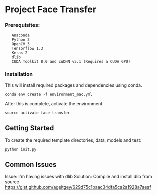 # Project Face Transfer

### Prerequisites:
 
 ```
    Anaconda
    Python 3
    OpenCV 3
    Tensorflow 1.3
    Keras 2
    dlib    
    CUDA Toolkit 8.0 and cuDNN v5.1 (Requires a CUDA GPU)
```
 
### Installation

This will install required packages and dependencies using conda.
```
conda env create -f environment_mac.yml
```
After this is complete, activate the environment.
```
source activate face-transfer
```
## Getting Started

To create the required template directories, data, models and test:
```
python init.py
```

## Common Issues

Issue: I'm having issues with dlib
Solution: Compile and install dlib from source
https://gist.github.com/ageitgey/629d75c1baac34dfa5ca2a1928a7aeaf

